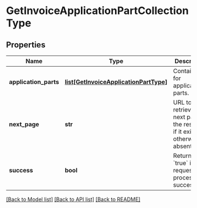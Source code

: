 # GetInvoiceApplicationPartCollectionType

## Properties
Name | Type | Description | Notes
------------ | ------------- | ------------- | -------------
**application_parts** | [**list[GetInvoiceApplicationPartType]**](GetInvoiceApplicationPartType.md) | Container for application parts.  | [optional] 
**next_page** | **str** | URL to retrieve the next page of the response if it exists; otherwise absent.  | [optional] 
**success** | **bool** | Returns &#x60;true&#x60; if the request was processed successfully. | [optional] 

[[Back to Model list]](../README.md#documentation-for-models) [[Back to API list]](../README.md#documentation-for-api-endpoints) [[Back to README]](../README.md)

